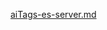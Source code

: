 [aiTags-es-server.md](https://github.com/1yukikaze/aiTags-es-server/files/10791724/aiTags-es-server.md)
